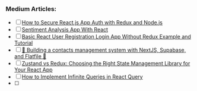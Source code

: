 ### Medium Articles:

- [ ] [How to Secure React.js App Auth with Redux and Node.js](https://dev.to/idurar/how-to-secure-reactjs-app-auth-with-redux-and-nodejs-4ma3)
- [ ] [Sentiment Analysis App With React](https://dev.to/anuradha9712/sentiment-analysis-app-with-react-943)
- [ ] [Basic React User Registration Login App Without Redux Example and Tutorial](https://dev.to/pankajkumar/basic-react-user-registration-login-app-without-redux-example-and-tutorial-1idb)
- [ ] [🚀 Building a contacts management system with NextJS, Supabase, and Flatfile 🥂](https://dev.to/github20k/building-a-contacts-management-system-with-nextjs-supabase-and-flatfile-5dk6)
- [ ] [Zustand vs Redux: Choosing the Right State Management Library for Your React App](https://dev.to/idurar/zustand-vs-redux-choosing-the-right-state-management-library-for-your-react-app-2255)
- [ ] [How to Implement Infinite Queries in React Query](https://dev.to/dravidjones28/how-to-implement-infinite-queries-in-react-query-22e6)
- [ ] 